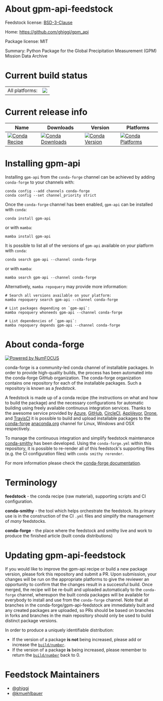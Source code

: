 About gpm-api-feedstock
=======================

Feedstock license: [BSD-3-Clause](https://github.com/conda-forge/gpm-api-feedstock/blob/main/LICENSE.txt)

Home: https://github.com/ghiggi/gpm_api

Package license: MIT

Summary: Python Package for the Global Precipitation Measurement (GPM) Mission Data Archive

Current build status
====================


<table><tr><td>All platforms:</td>
    <td>
      <a href="https://dev.azure.com/conda-forge/feedstock-builds/_build/latest?definitionId=21297&branchName=main">
        <img src="https://dev.azure.com/conda-forge/feedstock-builds/_apis/build/status/gpm-api-feedstock?branchName=main">
      </a>
    </td>
  </tr>
</table>

Current release info
====================

| Name | Downloads | Version | Platforms |
| --- | --- | --- | --- |
| [![Conda Recipe](https://img.shields.io/badge/recipe-gpm--api-green.svg)](https://anaconda.org/conda-forge/gpm-api) | [![Conda Downloads](https://img.shields.io/conda/dn/conda-forge/gpm-api.svg)](https://anaconda.org/conda-forge/gpm-api) | [![Conda Version](https://img.shields.io/conda/vn/conda-forge/gpm-api.svg)](https://anaconda.org/conda-forge/gpm-api) | [![Conda Platforms](https://img.shields.io/conda/pn/conda-forge/gpm-api.svg)](https://anaconda.org/conda-forge/gpm-api) |

Installing gpm-api
==================

Installing `gpm-api` from the `conda-forge` channel can be achieved by adding `conda-forge` to your channels with:

```
conda config --add channels conda-forge
conda config --set channel_priority strict
```

Once the `conda-forge` channel has been enabled, `gpm-api` can be installed with `conda`:

```
conda install gpm-api
```

or with `mamba`:

```
mamba install gpm-api
```

It is possible to list all of the versions of `gpm-api` available on your platform with `conda`:

```
conda search gpm-api --channel conda-forge
```

or with `mamba`:

```
mamba search gpm-api --channel conda-forge
```

Alternatively, `mamba repoquery` may provide more information:

```
# Search all versions available on your platform:
mamba repoquery search gpm-api --channel conda-forge

# List packages depending on `gpm-api`:
mamba repoquery whoneeds gpm-api --channel conda-forge

# List dependencies of `gpm-api`:
mamba repoquery depends gpm-api --channel conda-forge
```


About conda-forge
=================

[![Powered by
NumFOCUS](https://img.shields.io/badge/powered%20by-NumFOCUS-orange.svg?style=flat&colorA=E1523D&colorB=007D8A)](https://numfocus.org)

conda-forge is a community-led conda channel of installable packages.
In order to provide high-quality builds, the process has been automated into the
conda-forge GitHub organization. The conda-forge organization contains one repository
for each of the installable packages. Such a repository is known as a *feedstock*.

A feedstock is made up of a conda recipe (the instructions on what and how to build
the package) and the necessary configurations for automatic building using freely
available continuous integration services. Thanks to the awesome service provided by
[Azure](https://azure.microsoft.com/en-us/services/devops/), [GitHub](https://github.com/),
[CircleCI](https://circleci.com/), [AppVeyor](https://www.appveyor.com/),
[Drone](https://cloud.drone.io/welcome), and [TravisCI](https://travis-ci.com/)
it is possible to build and upload installable packages to the
[conda-forge](https://anaconda.org/conda-forge) [anaconda.org](https://anaconda.org/)
channel for Linux, Windows and OSX respectively.

To manage the continuous integration and simplify feedstock maintenance
[conda-smithy](https://github.com/conda-forge/conda-smithy) has been developed.
Using the ``conda-forge.yml`` within this repository, it is possible to re-render all of
this feedstock's supporting files (e.g. the CI configuration files) with ``conda smithy rerender``.

For more information please check the [conda-forge documentation](https://conda-forge.org/docs/).

Terminology
===========

**feedstock** - the conda recipe (raw material), supporting scripts and CI configuration.

**conda-smithy** - the tool which helps orchestrate the feedstock.
                   Its primary use is in the construction of the CI ``.yml`` files
                   and simplify the management of *many* feedstocks.

**conda-forge** - the place where the feedstock and smithy live and work to
                  produce the finished article (built conda distributions)


Updating gpm-api-feedstock
==========================

If you would like to improve the gpm-api recipe or build a new
package version, please fork this repository and submit a PR. Upon submission,
your changes will be run on the appropriate platforms to give the reviewer an
opportunity to confirm that the changes result in a successful build. Once
merged, the recipe will be re-built and uploaded automatically to the
`conda-forge` channel, whereupon the built conda packages will be available for
everybody to install and use from the `conda-forge` channel.
Note that all branches in the conda-forge/gpm-api-feedstock are
immediately built and any created packages are uploaded, so PRs should be based
on branches in forks and branches in the main repository should only be used to
build distinct package versions.

In order to produce a uniquely identifiable distribution:
 * If the version of a package **is not** being increased, please add or increase
   the [``build/number``](https://docs.conda.io/projects/conda-build/en/latest/resources/define-metadata.html#build-number-and-string).
 * If the version of a package **is** being increased, please remember to return
   the [``build/number``](https://docs.conda.io/projects/conda-build/en/latest/resources/define-metadata.html#build-number-and-string)
   back to 0.

Feedstock Maintainers
=====================

* [@ghiggi](https://github.com/ghiggi/)
* [@kmuehlbauer](https://github.com/kmuehlbauer/)

